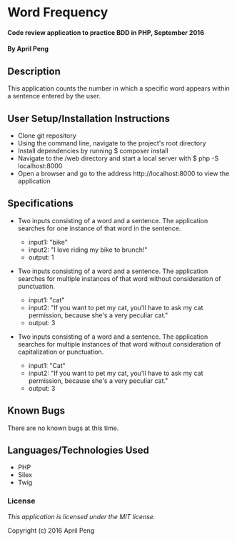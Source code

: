# Word Frequency #

#### Code review application to practice BDD in PHP, September 2016

#### By April Peng

## Description ##

This application counts the number in which a specific word appears within a sentence entered by the user.

## User Setup/Installation Instructions ##

* Clone git repository
* Using the command line, navigate to the project's root directory
* Install dependencies by running $ composer install
* Navigate to the /web directory and start a local server with $ php -S localhost:8000
* Open a browser and go to the address http://localhost:8000 to view the application

## Specifications ##

* Two inputs consisting of a word and a sentence. The application searches for one instance of that word in the sentence.
    * input1: "bike"
    * input2: "I love riding my bike to brunch!"
    * output: 1

* Two inputs consisting of a word and a sentence. The application searches for multiple instances of that word without consideration of punctuation.
    * input1: "cat"
    * input2: "If you want to pet my cat, you'll have to ask my cat permission, because she's a very peculiar cat."
    * output: 3

* Two inputs consisting of a word and a sentence. The application searches for multiple instances of that word without consideration of capitalization or punctuation.
    * input1: "Cat"
    * input2: "If you want to pet my cat, you'll have to ask my cat permission, because she's a very peculiar cat."
    * output: 3

## Known Bugs ##

There are no known bugs at this time.

## Languages/Technologies Used ##

* PHP
* Silex
* Twig

### License ###

*This application is licensed under the MIT license.*

Copyright (c) 2016 April Peng
